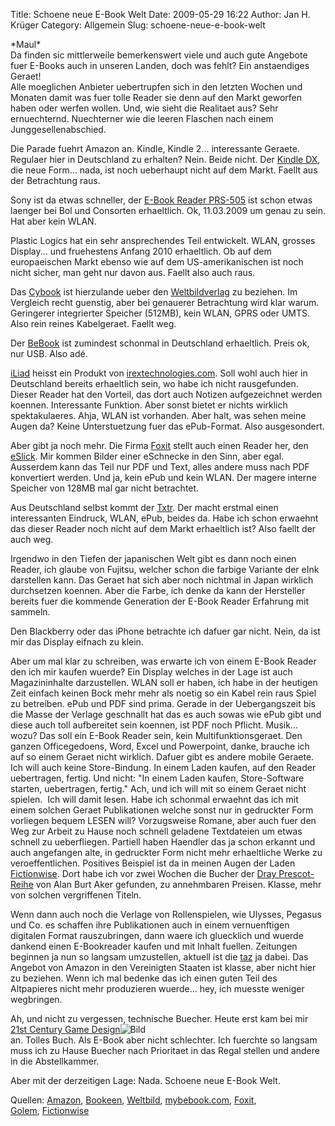 Title: Schoene neue E-Book Welt
Date: 2009-05-29 16:22
Author: Jan H. Krüger
Category: Allgemein
Slug: schoene-neue-e-book-welt

\*Maul\*  
Da finden sic mittlerweile bemerkenswert viele und auch gute Angebote
fuer E-Books auch in unseren Landen, doch was fehlt? Ein anstaendiges
Geraet!  
Alle moeglichen Anbieter uebertrupfen sich in den letzten Wochen und
Monaten damit was fuer tolle Reader sie denn auf den Markt geworfen
haben oder werfen wollen. Und, wie sieht die Realitaet aus? Sehr
ernuechternd. Nuechterner wie die leeren Flaschen nach einem
Junggesellenabschied.  
  
Die Parade fuehrt Amazon an. Kindle, Kindle 2... interessante Geraete.
Regulaer hier in Deutschland zu erhalten? Nein. Beide nicht. Der [Kindle
DX][], die neue Form... nada, ist noch ueberhaupt nicht auf dem Markt.
Faellt aus der Betrachtung raus.  
  
Sony ist da etwas schneller, der [E-Book Reader PRS-505][] ist schon
etwas laenger bei Bol und Consorten erhaeltlich. Ok, 11.03.2009 um genau
zu sein. Hat aber kein WLAN.  
  
Plastic Logics hat ein sehr ansprechendes Teil entwickelt. WLAN, grosses
Display... und fruehestens Anfang 2010 erhaeltlich. Ob auf dem
europaeischen Markt ebenso wie auf dem US-amerikanischen ist noch nicht
sicher, man geht nur davon aus. Faellt also auch raus.  
  
Das [Cybook][] ist hierzulande ueber den [Weltbildverlag][] zu beziehen.
Im Vergleich recht guenstig, aber bei genauerer Betrachtung wird klar
warum. Geringerer integrierter Speicher (512MB), kein WLAN, GPRS oder
UMTS. Also rein reines Kabelgeraet. Faellt weg.  
  
Der [BeBook][] ist zumindest schonmal in Deutschland erhaeltlich. Preis
ok, nur USB. Also adé.  
  
[iLiad][] heisst ein Produkt von [irextechnologies.com][]. Soll wohl
auch hier in Deutschland bereits erhaeltlich sein, wo habe ich nicht
rausgefunden. Dieser Reader hat den Vorteil, das dort auch Notizen
aufgezeichnet werden koennen. Interessante Funktion. Aber sonst bietet
er nichts wirklich spektakulaeres. Ahja, WLAN ist vorhanden. Aber halt,
was sehen meine Augen da? Keine Unterstuetzung fuer das ePub-Format.
Also ausgesondert.  
  
Aber gibt ja noch mehr. Die Firma [Foxit][] stellt auch einen Reader
her, den [eSlick][]. Mir kommen Bilder einer eSchnecke in den Sinn, aber
egal. Ausserdem kann das Teil nur PDF und Text, alles andere muss nach
PDF konvertiert werden. Und ja, kein ePub und kein WLAN. Der magere
interne Speicher von 128MB mal gar nicht betrachtet.  
  
Aus Deutschland selbst kommt der [Txtr][]. Der macht erstmal einen
interessanten Eindruck, WLAN, ePub, beides da. Habe ich schon erwaehnt
das dieser Reader noch nicht auf dem Markt erhaeltlich ist? Also faellt
der auch weg.  
  
Irgendwo in den Tiefen der japanischen Welt gibt es dann noch einen
Reader, ich glaube von Fujitsu, welcher schon die farbige Variante der
eInk darstellen kann. Das Geraet hat sich aber noch nichtmal in Japan
wirklich durchsetzen koennen. Aber die Farbe, ich denke da kann der
Hersteller bereits fuer die kommende Generation der E-Book Reader
Erfahrung mit sammeln.  
  
Den Blackberry oder das iPhone betrachte ich dafuer gar nicht. Nein, da
ist mir das Display eifnach zu klein.  
  
Aber um mal klar zu schreiben, was erwarte ich von einem E-Book Reader
den ich mir kaufen wuerde? Ein Display welches in der Lage ist auch
Magazininhalte darzustellen. WLAN soll er haben, ich habe in der
heutigen Zeit einfach keinen Bock mehr mehr als noetig so ein Kabel rein
raus Spiel zu betreiben. ePub und PDF sind prima. Gerade in der
Uebergangszeit bis die Masse der Verlage geschnallt hat das es auch
sowas wie ePub gibt und diese auch toll aufbereitet sein koennen, ist
PDF noch Pflicht. Musik... wozu? Das soll ein E-Book Reader sein, kein
Multifunktionsgeraet. Den ganzen Officegedoens, Word, Excel und
Powerpoint, danke, brauche ich auf so einem Geraet nicht wirklich.
Dafuer gibt es andere mobile Geraete. Ich will auch keine Store-Bindung.
In einem Laden kaufen, auf den Reader uebertragen, fertig. Und nicht:
"In einem Laden kaufen, Store-Software starten, uebertragen, fertig."
Ach, und ich will mit so einem Geraet nicht spielen.  Ich will damit
lesen. Habe ich schonmal erwaehnt das ich mit einem solchen Geraet
Publikationen welche sonst nur in gedruckter Form vorliegen bequem LESEN
will? Vorzugsweise Romane, aber auch fuer den Weg zur Arbeit zu Hause
noch schnell geladene Textdateien um etwas schnell zu ueberfliegen.
Partiell haben Haendler das ja schon erkannt und auch angefangen alte,
in gedruckter Form nicht mehr erhaeltliche Werke zu veroeffentlichen.
Positives Beispiel ist da in meinen Augen der Laden [Fictionwise][].
Dort habe ich vor zwei Wochen die Bucher der [Dray Prescot-Reihe][] von
Alan Burt Aker gefunden, zu annehmbaren Preisen. Klasse, mehr von
solchen vergriffenen Titeln.  
  
Wenn dann auch noch die Verlage von Rollenspielen, wie Ulysses, Pegasus
und Co. es schaffen ihre Publikationen auch in einem vernuenftigen
digitalen Format rauszubringen, dann waere ich gluecklich und wuerde
dankend einen E-Bookreader kaufen und mit Inhalt fuellen. Zeitungen
beginnen ja nun so langsam umzustellen, aktuell ist die [taz][] ja
dabei. Das Angebot von Amazon in den Vereinigten Staaten ist klasse,
aber nicht hier zu beziehen. Wenn ich mal bedenke das ich einen guten
Teil des Altpapieres nicht mehr produzieren wuerde... hey, ich muesste
weniger wegbringen.  
  
Ah, und nicht zu vergessen, technische Buecher. Heute erst kam bei mir
[21st Century Game Design][]![Bild][]  
an. Tolles Buch. Als E-Book aber nicht schlechter. Ich fuerchte so
langsam muss ich zu Hause Buecher nach Prioritaet in das Regal stellen
und andere in die Abstellkammer.  
  
Aber mit der derzeitigen Lage: Nada. Schoene neue E-Book Welt.  
  
Quellen: [Amazon][], [Bookeen][Cybook], [Weltbild][], [mybebook.com][],
[Foxit][], [Golem][taz], [Fictionwise][]

  [Kindle DX]: http://www.amazon.com/Kindle-DX-Amazons-Wireless-Generation/dp/B0015TCML0/ref=sr_1_6?ie=UTF8&s=electronics&qid=1243607810&sr=8-6
  [E-Book Reader PRS-505]: http://www.bol.de/shop/home/suchartikel/sony_e_book_reader_prs_505_silber/EAN4905524544787/ID16859295.html?jumpId=826907
  [Cybook]: http://www.bookeen.com/ebook/ebook-reading-device.aspx
  [Weltbildverlag]: http://www.weltbild.de/1/ebook/ebook.html
  [BeBook]: http://mybebook.com/p5/ereader-bebook/product_info.html
  [iLiad]: http://www.irextechnologies.com/products/iliad
  [irextechnologies.com]: http://www.irextechnologies.com/
  [Foxit]: http://www.foxitsoftware.com/
  [eSlick]: http://www.foxitsoftware.com/ebook/
  [Txtr]: http://reader.txtr.com/
  [Fictionwise]: http://www.fictionwise.com/
  [Dray Prescot-Reihe]: http://www.fictionwise.com/eBooks/series678.htm?cache
  [taz]: http://www.golem.de/0905/67454.html
  [21st Century Game Design]: http://www.amazon.de/gp/product/1584504293?ie=UTF8&tag=mergyan0d-21&linkCode=as2&camp=1638&creative=19454&creativeASIN=1584504293
  [Bild]: http://www.assoc-amazon.de/e/ir?t=mergyan0d-21&l=as2&o=3&a=1584504293
  [Amazon]: http://www.amazon.com/
  [Weltbild]: http://www.weltbild.de/
  [mybebook.com]: http://mybebook.com/
